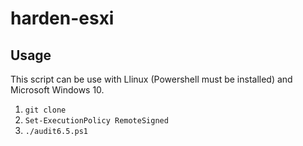 # harden-esxi
## Usage
This script can be use with Llinux (Powershell must be installed) and Microsoft Windows 10.
 1. `git clone`
 2. `Set-ExecutionPolicy RemoteSigned`
 3. `./audit6.5.ps1`
